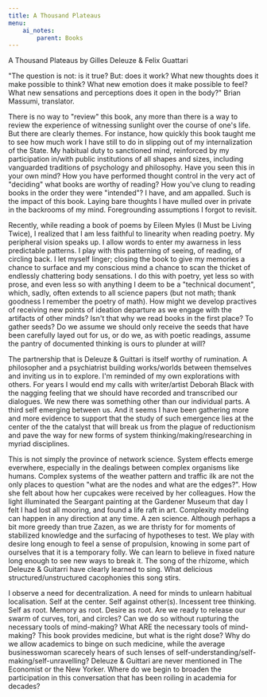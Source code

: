 ```yaml
---
title: A Thousand Plateaus
menu:
    ai_notes:
        parent: Books
---
```

A Thousand Plateaus by Gilles Deleuze & Felix Guattari

"The question is not: is it true? But: does it work? What new thoughts does
it make possible to think? What new emotion does it make possible to feel?
What new sensations and perceptions does it open in the body?" Brian Massumi,
translator.

There is no way to "review" this book, any more than there is a way to review
the experience of witnessing sunlight over the course of one's life. But there
are clearly themes. For instance, how quickly 
this book taught me to see how much work I have still to do
in slipping out of my internalization of the State. My habitual duty to sanctioned
mind, reinforced by my participation in/with public institutions of all shapes 
and sizes, including vanguarded traditions of psychology and philosophy. 
Have you seen this in your own mind? How you have performed thought control in 
the very act of "deciding" what books are worthy of reading? How you've clung to 
reading books in the order they were "intended"? I have, and am appalled. Such 
is the impact of this book. Laying bare thoughts I have mulled over in private
in the backrooms of my mind. Foregrounding assumptions I forgot to revisit. 

Recently, while reading a book of poems by Eileen Myles (I Must be Living
Twice), I realized that I am less faithful to linearity when reading poetry.
My peripheral vision speaks up. I allow words to enter my awarness in less
predictable patterns. I play with this patterning of seeing, of reading, of
circling back. I let myself linger; closing the book to give my memories
a chance to surface and my conscious mind a chance to scan the thicket of
endlessly chattering body sensations. I do this with poetry, yet less so with
prose, and even less so with anything I deem to be a "technical document", which,
sadly, often extends to all science papers (but not math; thank goodness I remember
the poetry of math). How might we develop practives of receiving new points of
ideation departure as we engage with the artifacts of other minds? Isn't that 
why we read books in the first place? To gather seeds? Do we assume we should
only receive the seeds that have been carefully layed out for us, or do we,
as with poetic readings, assume the pantry of documented thinking is ours to 
plunder at will?

The partnership that is Deleuze & Guittari is itself worthy of rumination.
A philosopher and a psychiatrist building works/worlds between themselves
and inviting us in to explore. I'm reminded of my own explorations with others.
For years I would end my calls with writer/artist Deborah Black with the nagging 
feeling that we should have recorded and transcribed our dialogues. We new
there was something other than our individual parts. A third self emerging between 
us. And it seems I have been gathering more and more evidence to support that the
study of such emergence lies at the center of the the catalyst that will break 
us from the plague of reductionism and pave the way for new forms of system
thinking/making/researching in myriad disciplines. 

This is not simply the province of network science. 
System effects emerge everwhere, especially in the dealings 
between complex organisms like humans. Complex systems of the weather pattern 
and traffic ilk are not the only places to question "what are the nodes and 
what are the edges?". How she felt about how her cupcakes were received by 
her colleagues. How the light illuminated the Seargant painting at the Gardener
Museum that day I felt I had lost all mooring, and found a life raft in art. 
Complexity modeling can happen in any direction at any time. A zen science. 
Although perhaps a bit more greedy than true Zazen, as we are thristy for for 
moments of stabilized knowledge and the surfacing of hypotheses to test. 
We play with desire long enough to feel a sense of propulsion, knowing in some 
part of ourselves that it is a temporary folly. We can learn to believe in fixed 
nature long enough to see new ways to break it. The song of the rhizome, which
Deleuze & Guitarri have clearly learned to sing. What delicious 
structured/unstructured cacophonies this song stirs.

I observe a need for decentralization. A need for minds to unlearn 
habitual localisation. Self at the center. Self against other(s). Incessent tree 
thinking. Self as root. Memory as root. Desire as root. Are we ready to release 
our swarm of curves, tori, and circles? Can we do so without rupturing
the necessary tools of mind-making? What ARE the necessary tools of mind-making?
This book provides medicine, but what is the right dose? Why do we allow academics
to binge on such medicine, while the average businesswoman scarecely hears of such 
lenses of self-understanding/self-making/self-unravelling? Deleuze & Guittari 
are never mentioned in The Economist or the New Yorker. Where do we begin
to broaden the participation in this conversation that has been roiling in academia
for decades?
